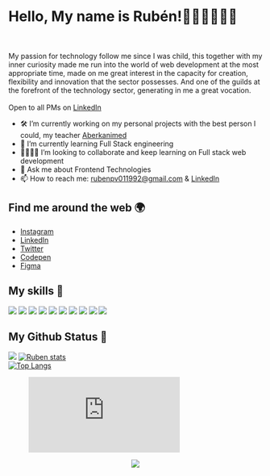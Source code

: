 # Hello, My name is Rubén!👋🏻👦🏻🤙🏻


<br><br>
My passion for technology follow me since I was child, this together with my inner curiosity made me run into the world of web development at the most appropriate time, made on me great interest in the capacity for creation, flexibility and innovation that the sector possesses. And one of the guilds at the forefront of the technology sector, generating in me a great vocation. 
<br><br>
Open to all PMs on [LinkedIn](https://www.linkedin.com/in/ruben-palomo-viedma-191a5913a/)

- 🛠 I’m currently working on my personal projects with the best person I could, my teacher [Aberkanimed](https://github.com/aberkanimed)
- 🌱 I’m currently learning Full Stack engineering
- 🤜🏻🤛🏻 I’m looking to collaborate and keep learning on Full stack web development
- 💬 Ask me about Frontend Technologies
- 📫 How to reach me: [rubenpv011992@gmail.com](mailto:rubenpv011992@gmail.com) & [LinkedIn](https://www.linkedin.com/in/ruben-palomo-viedma-191a5913a/)

## Find me around the web 🌍

- [Instagram](https://www.instagram.com/rubenspv/)
- [LinkedIn](https://www.linkedin.com/in/ruben-palomo-viedma-191a5913a/)
- [Twitter](https://twitter.com/Cconker_Trader)
- [Codepen](https://codepen.io/rubenspv)
- [Figma](https://www.figma.com/@rubenspv)

## My skills 🚀

![](https://img.shields.io/badge/HTML5-E34F26?style=for-the-badge&logo=html5&logoColor=white)
![](https://img.shields.io/badge/JavaScript-F7DF1E?style=for-the-badge&logo=javascript&logoColor=black)
![](https://img.shields.io/badge/CSS3-1572B6?style=for-the-badge&logo=css3&logoColor=white)
![](https://img.shields.io/badge/React-20232A?style=for-the-badge&logo=react&logoColor=61DAFB)
![](https://img.shields.io/badge/Tailwind_CSS-38B2AC?style=for-the-badge&logo=tailwind-css&logoColor=white)
![](https://img.shields.io/badge/Bootstrap-563D7C?style=for-the-badge&logo=bootstrap&logoColor=white)
![](https://img.shields.io/badge/Heroku-430098?style=for-the-badge&logo=heroku&logoColor=white)
![](https://img.shields.io/badge/figma-0AC97F?style=for-the-badge&logo=figma&logoColor=black)
![](https://img.shields.io/badge/Laravel-E74C43?style=for-the-badge&logo=laravel&logoColor=black)
![](https://img.shields.io/badge/Vue.js-35495E?style=for-the-badge&logo=vue.js&logoColor=4FC08D)

## My Github Status 🦸

![](https://github-readme-stats.vercel.app/api?username=Cconkers&show_icons=true&bg_color=45,fc00ff,00dbde&title_color=fff&text_color=fff)
[![Ruben stats](https://github-readme-stats.vercel.app/api/wakatime?username=rubenspv&show_icons=true&theme=gruvbox)](https://github.com/cconkers/github-readme-stats)
<br>
[![Top Langs](https://github-readme-stats.vercel.app/api/top-langs/?username=cconkers&layout=compact&show_icons=true&theme=radical)](https://github.com/cconkers/github-readme-stats)

<figure><embed src="https://wakatime.com/share/@rubenspv/6b6c3830-9698-44a0-a82e-cefcf9d520df.svg"></embed></figure>


<p align='center'><img src='https://visitor-badge.laobi.icu/badge?page_id=cconkers'></p>
